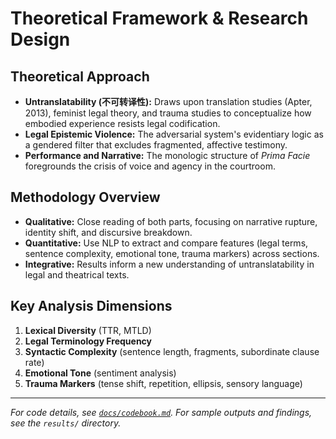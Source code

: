 # Theoretical Framework & Research Design

## Theoretical Approach

- **Untranslatability (不可转译性):** Draws upon translation studies (Apter, 2013), feminist legal theory, and trauma studies to conceptualize how embodied experience resists legal codification.
- **Legal Epistemic Violence:** The adversarial system's evidentiary logic as a gendered filter that excludes fragmented, affective testimony.
- **Performance and Narrative:** The monologic structure of *Prima Facie* foregrounds the crisis of voice and agency in the courtroom.

## Methodology Overview

- **Qualitative:** Close reading of both parts, focusing on narrative rupture, identity shift, and discursive breakdown.
- **Quantitative:** Use NLP to extract and compare features (legal terms, sentence complexity, emotional tone, trauma markers) across sections.
- **Integrative:** Results inform a new understanding of untranslatability in legal and theatrical texts.

## Key Analysis Dimensions

1. **Lexical Diversity** (TTR, MTLD)
2. **Legal Terminology Frequency**
3. **Syntactic Complexity** (sentence length, fragments, subordinate clause rate)
4. **Emotional Tone** (sentiment analysis)
5. **Trauma Markers** (tense shift, repetition, ellipsis, sensory language)

---

*For code details, see [`docs/codebook.md`](codebook.md). For sample outputs and findings, see the `results/` directory.*